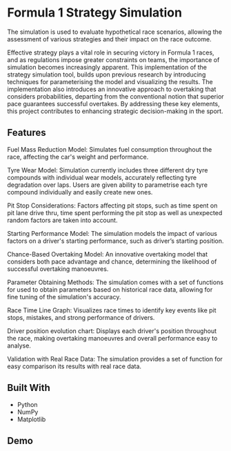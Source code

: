 # Formula 1 Strategy Simulation
The simulation is used to evaluate hypothetical race scenarios, allowing the assessment of various strategies and their impact on the race outcome.

Effective strategy plays a vital role in securing victory in Formula 1 races, and as regulations impose greater constraints on teams, the importance of simulation becomes increasingly apparent. This implementation of the strategy simulation tool, builds upon previous research by introducing techniques for parameterising the model and visualizing the results. The implementation also introduces an innovative approach to overtaking that considers probabilities, departing from the conventional notion that superior pace guarantees successful overtakes. By addressing these key elements, this project contributes to enhancing strategic decision-making in the sport.

## Features
Fuel Mass Reduction Model: Simulates fuel consumption throughout the race, affecting the car's weight and performance.

Tyre Wear Model: Simulation currently includes three different dry tyre compounds with individual wear models, accurately reflecting tyre degradation over laps. Users are given ability to parametrise each tyre compound individually and easily create new ones.

 Pit Stop Considerations: Factors affecting pit stops, such as time spent on pit lane drive thru, time spent performing the pit stop as well as unexpected random factors are taken into account.

Starting Performance Model: The simulation models the impact of various factors on a driver's starting performance, such as driver’s starting position.

 Chance-Based Overtaking Model: An innovative overtaking model that considers both pace advantage and chance, determining the likelihood of successful overtaking manoeuvres.

Parameter Obtaining Methods: The simulation comes with a set of functions for used to obtain parameters based on historical race data, allowing for fine tuning of the simulation's accuracy.

Race Time Line Graph: Visualizes race times to identify key events like pit stops, mistakes, and strong performance of drivers.

Driver position evolution chart: Displays each driver's position throughout the race, making overtaking manoeuvres and overall performance easy to analyse.

Validation with Real Race Data: The simulation provides a set of function for easy comparison its results with real race data.


## Built With
 - Python
 - NumPy
 - Matplotlib

## Demo
